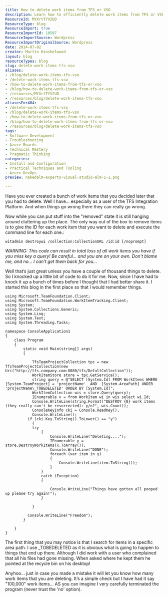 ```yaml
---
title: How to delete work items from TFS or VSO
description: Learn how to efficiently delete work items from TFS or VSO with expert tips and code examples. Streamline your project management today!
ResourceId: MYXrtTYV2UD
ResourceType: blog
ResourceImport: true
ResourceImportId: 10597
ResourceImportSource: Wordpress
ResourceImportOriginalSource: Wordpress
date: 2014-07-02
creator: Martin Hinshelwood
layout: blog
resourceTypes: blog
slug: delete-work-items-tfs-vso
aliases:
- /blog/delete-work-items-tfs-vso
- /delete-work-items-tfs-vso
- /how-to-delete-work-items-from-tfs-or-vso
- /blog/how-to-delete-work-items-from-tfs-or-vso
- /resources/MYXrtTYV2UD
- /resources/blog/delete-work-items-tfs-vso
aliasesFor404:
- /delete-work-items-tfs-vso
- /blog/delete-work-items-tfs-vso
- /how-to-delete-work-items-from-tfs-or-vso
- /blog/how-to-delete-work-items-from-tfs-or-vso
- /resources/blog/delete-work-items-tfs-vso
tags:
- Software Development
- Troubleshooting
- Azure Boards
- Technical Mastery
- Pragmatic Thinking
categories:
- Install and Configuration
- Practical Techniques and Tooling
- Azure DevOps
preview: nakedalm-experts-visual-studio-alm-1-1.png

---
```

Have you ever created a bunch of work items that you decided later that you had to delete. Well I have… especially as a user of the TFS Integration Platform. And when things go wrong there they can really go wrong.

Now while you can put stuff into the "removed" state it is still hanging around cluttering up the place. The only way out of the box to remove items is to give the ID for each work item that you want to delete and execute the command line for each one.:

```
witadmin destroywi /collection:CollectionURL /id:id [/noprompt]
```

_WARNING: This code can result in total loss of all work items you have if you miss key a query! Be careful… and you are on your own. Don't blame me, and no… I can’t get them back for you…_

Well that’s just great unless you have a couple of thousand things to delete. So I knocked up a little bit of code to do it for me. Now, since I have had to knock it up a bunch of times before I thought that I had better share it. I started this blog in the first place so that I would remember things.

```
using Microsoft.TeamFoundation.Client;
using Microsoft.TeamFoundation.WorkItemTracking.Client;
using System;
using System.Collections.Generic;
using System.Linq;
using System.Text;
using System.Threading.Tasks;
 
namespace ConsoleApplication1
{
    class Program
    {
        static void Main(string[] args)
        {
 
            TfsTeamProjectCollection tpc = new TfsTeamProjectCollection(new Uri("http://tfs.company.com:8080/tfs/DefultCollection"));
            WorkItemStore store = tpc.GetService();
            string query = @"SELECT [System.Id] FROM WorkItems WHERE [System.TeamProject] = 'projectName'  AND  [System.AreaPath] UNDER 'projectName\_TOBEDELETED' ORDER BY [System.Id]";
            WorkItemCollection wis = store.Query(query);
            IEnumerable x = from WorkItem wi in wis select wi.Id;
            Console.WriteLine(string.Format("DESTROY {0} work items (they really can't be resurrected): y/n?", wis.Count));
            ConsoleKeyInfo cki = Console.ReadKey();
            Console.WriteLine();
          if (cki.Key.ToString().ToLower() == "y")
            {
            try
                {
                    Console.WriteLine("Deleting....");
                    IEnumerable y = store.DestroyWorkItems(x.ToArray());
                    Console.WriteLine("DONE");
                    foreach (var item in y)
                    {
                        Console.WriteLine(item.ToString());
                    }
                }
                catch (Exception)
                {
 
                    Console.WriteLine("Things have gotten all pooped up please try again!");
                }
        
            }
 
          Console.WriteLine("Freedom");
        }
   
    }
}

```

The first thing that you may notice is that I search for items in a specific area path. I use \_TOBEDELETED as it is obvious what is going to happen to things that end up there. Although I did work with a user who complained that all his files had gone missing. When asked where he kept them he pointed at the recycle bin on his desktop!

Anyhoo… just in case you made a mistake it will let you know how many work items that you are deleting. It’s a simple check but I have had it say "100,000" work items… AS you can imagine I very carefully terminated the program (never trust the 'no' option).

